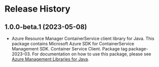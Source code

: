 # Release History

## 1.0.0-beta.1 (2023-05-08)

- Azure Resource Manager ContainerService client library for Java. This package contains Microsoft Azure SDK for ContainerService Management SDK. Container Service Client. Package tag package-2023-03. For documentation on how to use this package, please see [Azure Management Libraries for Java](https://aka.ms/azsdk/java/mgmt).
